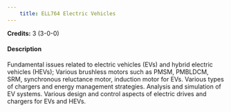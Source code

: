 ```yaml
---
    title: ELL764 Electric Vehicles
---
```

**Credits:** 3 (3-0-0)



#### Description 
Fundamental issues related to electric vehicles (EVs) and hybrid electric vehicles (HEVs); Various brushless motors such as PMSM, PMBLDCM, SRM, synchronous reluctance motor, induction motor for EVs. Various types of chargers and energy management strategies. Analysis and simulation of EV systems. Various design and control aspects of electric drives and chargers for EVs and HEVs.